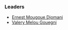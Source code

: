 ### Leaders
* [Ernest Mougoue Djomani](mailto:ernest.mougoue@owasp.org)
* [Valery Melou Gouegni](mailto:valery.melou@owasp.org)
